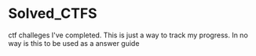 # Solved_CTFS
ctf challeges I've completed.
This is just a way to track my progress.
In no way is this to be used as a answer guide
